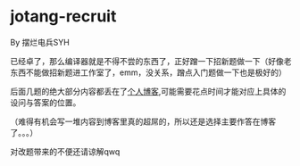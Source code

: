 # jotang-recruit

By 摆烂电兵SYH

已经卓了，那么编译器就是不得不尝的东西了，正好蹭一下招新题做一下（好像老东西不能做招新题进工作室了，emm，没关系，蹭点入门题做一下也是极好的）

后面几题的绝大部分内容都丢在了[个人博客](https://www.creamgreen.xyz),可能需要花点时间才能对应上具体的设问与答案的位置。

（难得有机会写一堆内容到博客里真的超屌的，所以还是选择主要作答在博客了。。。）

对改题带来的不便还请谅解qwq